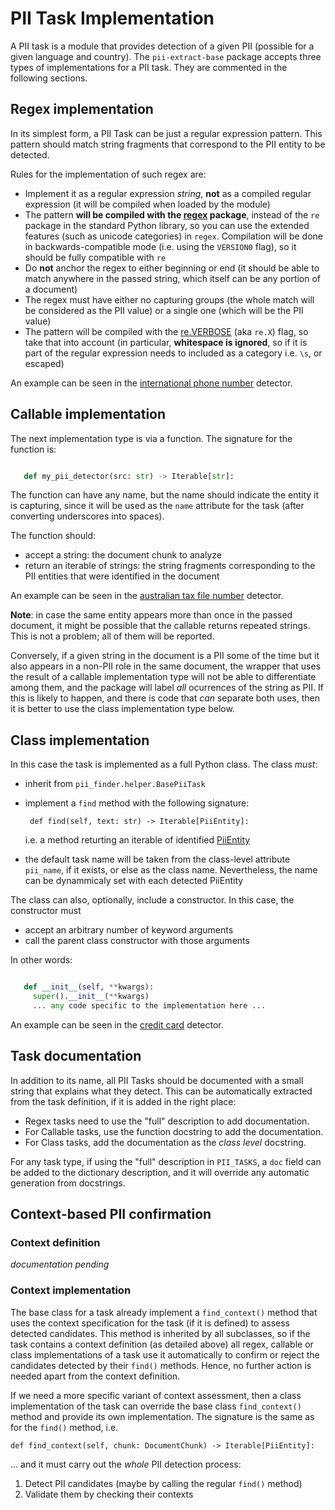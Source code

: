 # PII Task Implementation

A PII task is a module that provides detection of a given PII (possible for a
given language and country). The `pii-extract-base` package accepts three
types of implementations for a PII task. They are commented in the following
sections.


## Regex implementation

In its simplest form, a PII Task can be just a regular expression pattern.
This pattern should match string fragments that correspond to the PII entity 
to be detected.

Rules for the implementation of such regex are:

* Implement it as a regular expression _string_, **not** as a compiled regular
  expression (it will be compiled when loaded by the module)
* The pattern **will be compiled with the [regex] package**, instead of the
  `re` package in the standard Python library, so you can use the extended
  features (such as unicode categories) in `regex`. Compilation will be done
  in backwards-compatible mode (i.e. using the `VERSION0` flag), so it should
  be fully compatible with `re`
* Do **not** anchor the regex to either beginning or end (it should be able to
  match anywhere in the passed string, which itself can be any portion of
  a document)
* The regex must have either no capturing groups (the whole match will be
  considered as the PII value) or a single one (which will be the PII value)
* The pattern will be compiled with the [re.VERBOSE] (aka `re.X`) flag, so
  take that into account (in particular, **whitespace is ignored**, so if it is
  part of the regular expression needs to included as a category i.e. `\s`, or
  escaped)

An example can be seen in the [international phone number] detector.


## Callable implementation

The next implementation type is via a function. The signature for the function
is:

```Python

   def my_pii_detector(src: str) -> Iterable[str]:
```

The function can have any name, but the name should indicate the entity it is
capturing, since it will be used as the `name` attribute for the task (after
converting underscores into spaces).

The function should:

 * accept a string: the document chunk to analyze
 * return an iterable of strings: the string fragments corresponding to the
   PII entities that were identified in the document

An example can be seen in the [australian tax file number] detector.

**Note**: in case the same entity appears more than once in the passed
document, it might be possible that the callable returns repeated strings.
This is not a problem; all of them will be reported.

Conversely, if a given string in the document is a PII some of the time but
it also appears in a non-PII role in the same document, the wrapper that uses
the result of a callable implementation type will not be able to differentiate
among them, and the package will label *all* ocurrences of the string as PII.
If this is likely to happen, and there is code that *can* separate both uses,
then it is better to use the class implementation type below.


## Class implementation

In this case the task is implemented as a full Python class. The class *must*:

 * inherit from `pii_finder.helper.BasePiiTask`
 * implement a `find` method with the following signature:

        def find(self, text: str) -> Iterable[PiiEntity]:

   i.e. a method returting an iterable of identified [PiiEntity]

 * the default task name will be taken from the class-level attribute
   `pii_name`, if it exists, or else as the class name. Nevertheless, the name
   can be dynammicaly set with each detected PiiEntity

The class can also, optionally, include a constructor. In this case, the
constructor must
 * accept an arbitrary number of keyword arguments
 * call the parent class constructor with those arguments

In other words:

```Python

   def __init__(self, **kwargs):
     super().__init__(**kwargs)
     ... any code specific to the implementation here ...
```


An example can be seen in the [credit card] detector.


## Task documentation

In addition to its name, all PII Tasks should be documented with a small
string that explains what they detect. This can be automatically extracted
from the task definition, if it is added in the right place:
 * Regex tasks need to use the "full" description to add documentation.
 * For Callable tasks, use the function docstring to add the documentation.
 * For Class tasks, add the documentation as the _class level_ docstring.

For any task type, if using the "full" description in `PII_TASKS`, a `doc`
field can be added to the dictionary description, and it will override any
automatic generation from docstrings.


## Context-based PII confirmation

### Context definition

_documentation pending_

 
### Context implementation

The base class for a task already implement a `find_context()` method that
uses the context specification for the task (if it is defined) to assess
detected candidates. This method is inherited by all subclasses, so if the
task contains a context definition (as detailed above) all regex, callable or 
class implementations of a task use it automatically to confirm or reject the
candidates detected by their `find()` methods. Hence, no further action is
needed apart from the context definition.

If we need a more specific variant of context assessment, then a class
implementation of the task can override the base class `find_context()` 
method and provide its own implementation. The signature is the same as for
the `find()` method, i.e.

    def find_context(self, chunk: DocumentChunk) -> Iterable[PiiEntity]:

... and it must carry out the *whole* PII detection process:
  1. Detect PII candidates (maybe by calling the regular `find()` method)
  2. Validate them by checking their contexts



[regex]: https://github.com/mrabarnett/mrab-regex
[PiiEntity]: ../src/pii_extract/piientity.py
[re.VERBOSE]: https://docs.python.org/3/library/re.html#re.X

[international phone number]: ../test/taux/modules/en/any/ipn.py
[credit card]: ../test/taux/modules/any/credit_card.py
[Australian tax file number]: ../test/taux/modules/en/au/tfn.py
